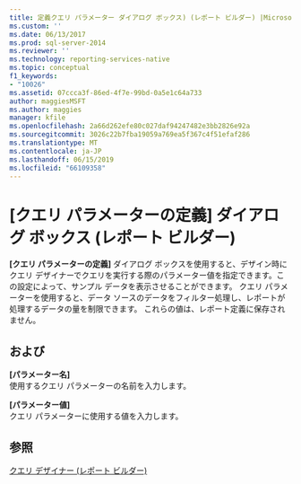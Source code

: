```yaml
---
title: 定義クエリ パラメーター ダイアログ ボックス) (レポート ビルダー) |Microsoft Docs
ms.custom: ''
ms.date: 06/13/2017
ms.prod: sql-server-2014
ms.reviewer: ''
ms.technology: reporting-services-native
ms.topic: conceptual
f1_keywords:
- "10026"
ms.assetid: 07ccca3f-86ed-4f7e-99bd-0a5e1c64a733
author: maggiesMSFT
ms.author: maggies
manager: kfile
ms.openlocfilehash: 2a66d262efe80c027daf94247482e3bb2826e92a
ms.sourcegitcommit: 3026c22b7fba19059a769ea5f367c4f51efaf286
ms.translationtype: MT
ms.contentlocale: ja-JP
ms.lasthandoff: 06/15/2019
ms.locfileid: "66109358"
---
```

# <a name="define-query-parameters-dialog-box-report-builder"></a>[クエリ パラメーターの定義] ダイアログ ボックス (レポート ビルダー)
  **[クエリ パラメーターの定義]** ダイアログ ボックスを使用すると、デザイン時にクエリ デザイナーでクエリを実行する際のパラメーター値を指定できます。この設定によって、サンプル データを表示させることができます。 クエリ パラメーターを使用すると、データ ソースのデータをフィルター処理し、レポートが処理するデータの量を制限できます。 これらの値は、レポート定義に保存されません。  
  
## <a name="options"></a>および  
 **[パラメーター名]**  
 使用するクエリ パラメーターの名前を入力します。  
  
 **[パラメーター値]**  
 クエリ パラメーターに使用する値を入力します。  
  
## <a name="see-also"></a>参照  
 [クエリ デザイナー &#40;レポート ビルダー&#41;](../../2014/reporting-services/query-designers-report-builder.md)  
  
  
